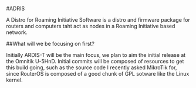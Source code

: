#ADRIS

A Distro for Roaming Initiative Software is a distro and firmware package for routers and computers taht act as nodes in a Roaming Initiative based network.

##What will we be focusing on first?

Initially ARDIS-T will be the main focus, we plan to aim the initial release at the Omnitik U-5HnD. Initial commits will be composed of resources to get this build going, such as the source code I recently asked MikroTik for, since RouterOS is composed of a good chunk of GPL sotware like the Linux kernel.
